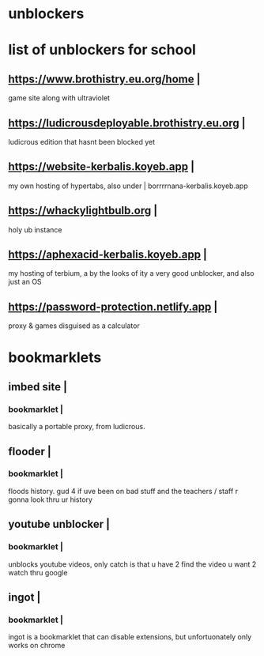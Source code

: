 # unblockers
# list of unblockers for school


## https://www.brothistry.eu.org/home |
game site along with ultraviolet


## https://ludicrousdeployable.brothistry.eu.org |
ludicrous edition that hasnt been blocked yet



## https://website-kerbalis.koyeb.app |
my own hosting of hypertabs, also under | 
borrrrnana-kerbalis.koyeb.app




## https://whackylightbulb.org |
holy ub instance



## https://aphexacid-kerbalis.koyeb.app |
my hosting of terbium, a by the looks of ity
a very good unblocker, and also just an OS



## https://password-protection.netlify.app |
proxy & games disguised as a calculator



# bookmarklets

## imbed site |
### bookmarklet |
basically a portable proxy, from ludicrous.



## flooder |
### bookmarklet |
floods history. gud 4 if uve been on bad stuff and the teachers / staff r gonna look thru ur history



## youtube unblocker |
### bookmarklet |
unblocks youtube videos,  only catch is that u have 2 find the video u want 2 watch thru google




## ingot |
### bookmarklet |
ingot is a bookmarklet that can disable extensions, but unfortuonately only works on chrome
